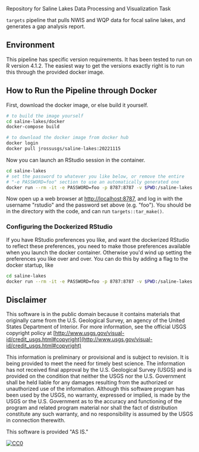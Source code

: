Repository for Saline Lakes Data Processing and Visualization Task 

`targets` pipeline that pulls NWIS and WQP data for focal saline lakes, and generates a gap analysis report.

## Environment

This pipeline has specific version requirements. It has been tested to run on R version 4.1.2. The easiest way to get the versions exactly right is to run this through the provided docker image.

## How to Run the Pipeline through Docker
First, download the docker image, or else build it yourself.

```bash
# to build the image yourself
cd saline-lakes/docker
docker-compose build

# to download the docker image from docker hub
docker login
docker pull jrossusgs/saline-lakes:20221115
```

Now you can launch an RStudio session in the container.

```bash
cd saline-lakes
# set the password to whatever you like below, or remove the entire
# "-e PASSWORD=foo" section to use an automatically generated one
docker run --rm -it -e PASSWORD=foo -p 8787:8787 -v $PWD:/saline-lakes jrossusgs/saline-lakes:20221115
```

Now open up a web browser at [http://localhost:8787](http://localhost:8787), and log in with the username "rstudio" and the password set above (e.g. "foo"). You should be in the directory with the code, and can run `targets::tar_make()`.

### Configuring the Dockerized RStudio
If you have RStudio preferences you like, and want the dockerized RStudio to reflect these preferences, you need to make those preferences available when you launch the docker container. Otherwise you'd wind up setting the preferences you like over and over. You can do this by adding a flag to the docker startup, like

```bash
cd saline-lakes
docker run --rm -it -e PASSWORD=foo -p 8787:8787 -v $PWD:/saline-lakes -v /path/to/your/rstudio-prefs.json:/home/rstudio/.config/rstudio/rstudio-prefs.json jrossusgs/saline-lakes:20221115
```

## Disclaimer

This software is in the public domain because it contains materials that originally came from the U.S. Geological Survey, an agency of the United States Department of Interior. For more information, see the official USGS copyright policy at [http://www.usgs.gov/visual-id/credit_usgs.html#copyright](http://www.usgs.gov/visual-id/credit_usgs.html#copyright)

This information is preliminary or provisional and is subject to revision. It is being provided to meet the need for timely best science. The information has not received final approval by the U.S. Geological Survey (USGS) and is provided on the condition that neither the USGS nor the U.S. Government shall be held liable for any damages resulting from the authorized or unauthorized use of the information. Although this software program has been used by the USGS, no warranty, expressed or implied, is made by the USGS or the U.S. Government as to the accuracy and functioning of the program and related program material nor shall the fact of distribution constitute any such warranty, and no responsibility is assumed by the USGS in connection therewith.

This software is provided "AS IS."


[
  ![CC0](http://i.creativecommons.org/p/zero/1.0/88x31.png)
](http://creativecommons.org/publicdomain/zero/1.0/)

